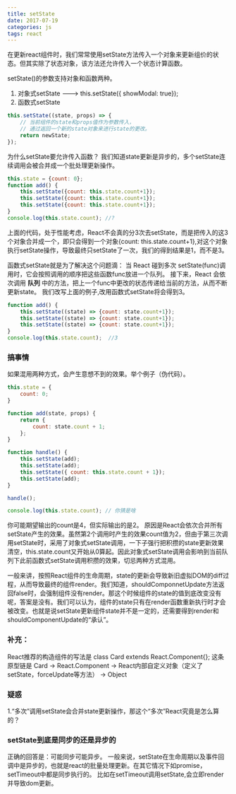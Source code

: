 ```yaml
---
title: setState
date: 2017-07-19
categories: js
tags: react
---
```



在更新react组件时，我们常常使用setState方法传入一个对象来更新组价的状态。但其实除了状态对象，该方法还允许传入一个状态计算函数。

setState()的参数支持对象和函数两种。
1. 对象式setState ---> this.setState({ showModal: true});
2. 函数式setState
```javascript
this.setState((state, props) => {
    // 当前组件的state和props值作为参数传入，
    // 通过返回一个新的state对象来进行state的更改。
    return newState;
});
```


为什么setState要允许传入函数？
我们知道state更新是异步的，多个setState连续调用会被合并成一个批处理更新操作。
```javascript
this.state = {count: 0};
function add() {
    this.setState({count: this.state.count+1});
    this.setState({count: this.state.count+1});
    this.setState({count: this.state.count+1});
}
console.log(this.state.count); //?
```
上面的代码，处于性能考虑，React不会真的分3次去setState，而是把传入的这3个对象合并成一个，即只会得到一个对象{count: this.state.count+1},对这个对象执行setState操作，导致最终只setState了一次，我们的得到结果是1，而不是3。


函数式setState就是为了解决这个问题滴：
当 React 碰到多次 setState(func)调用时，它会按照调用的顺序把这些函数func放进一个队列。
接下来，React 会依次调用 **队列** 中的方法，把上一个func中更改的状态传递给当前的方法，从而不断更新state。
我们改写上面的例子,改用函数式setState将会得到3。
```javascript
function add() {
    this.setState((state) => {count: state.count+1});
    this.setState((state) => {count: state.count+1});
    this.setState((state) => {count: state.count+1});
}
console.log(this.state.count);  //3
```

### 搞事情
如果混用两种方式，会产生意想不到的效果。举个例子（伪代码）。
```javascript
this.state = {
    count: 0;
}

function add(state, props) {
    return {
        count: state.count + 1;
    };
}

function handle() {
    this.setState(add);
    this.setState(add);
    this.setState({ count: this.state.count + 1});
    this.setState(add);
}

handle();

console.log(this.state.count); // 你猜是啥
```
你可能期望输出的count是4，但实际输出的是2。
原因是React会依次合并所有setState产生的效果。虽然第2个调用时产生的效果count值为2，但由于第三次调用setState时，采用了对象式setState调用，一下子强行把积攒的state更新效果清空，this.state.count又开始从0算起。因此对象式setState调用会影响到当前队列下此前函数式setState调用积攒的效果，切忌两种方式混用。



一般来讲，按照React组件的生命周期，state的更新会导致新旧虚拟DOM的diff过程，从而导致最终的组件render。我们知道，shouldComponnetUpdate方法返回false时，会强制组件没有render。那这个时候组件的state的值到底改变没有呢，答案是没有。我们可以认为，组件的state只有在render函数重新执行时才会被改变。也就是说setState更新组件state并不是一定的，还需要得到render和shouldComponentUpdate的“承认”。



### 补充：

React推荐的构造组件的写法是 class Card extends React.Component{};
这条原型链是 Card -> React.Component -> React内部自定义对象（定义了setState，forceUpdate等方法） -> Object


### 疑惑
1.“多次”调用setState会合并state更新操作，那这个“多次”React究竟是怎么算的？


### setState到底是同步的还是异步的
正确的回答是：可能同步可能异步。
一般来说，setState在生命周期以及事件回调中是异步的，也就是react的批量处理更新。在其它情况下如promise，setTimeout中都是同步执行的。
比如在setTimeout调用setState,会立即render并导致dom更新。



